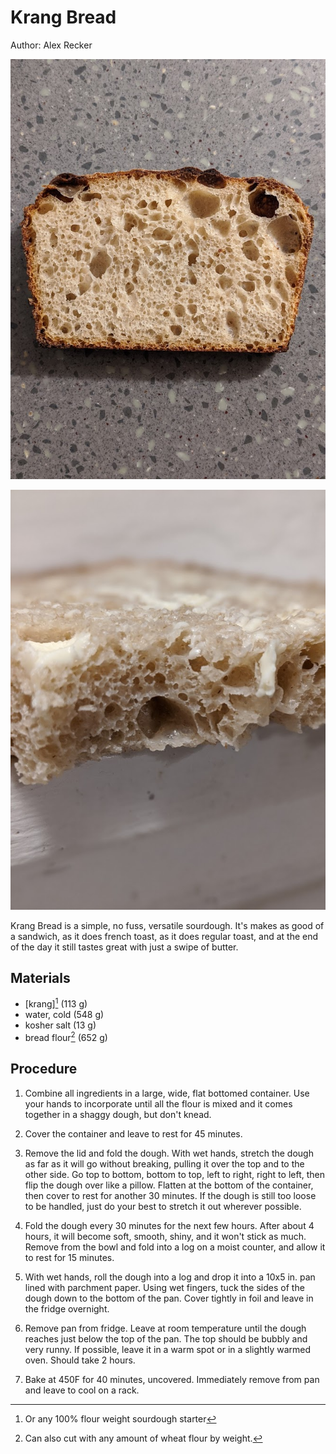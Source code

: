 # Krang Bread

Author: Alex Recker

![](images/krang-bread.jpg)

![](images/krang-bread-crumb.jpg)

Krang Bread is a simple, no fuss, versatile sourdough.  It's makes as
good of a sandwich, as it does french toast, as it does regular toast,
and at the end of the day it still tastes great with just a swipe of
butter.

## Materials

- [krang][^1] (113 g)
- water, cold (548 g)
- kosher salt (13 g)
- bread flour[^2] (652 g)

[^1]: Or any 100% flour weight sourdough starter
[^2]: Can also cut with any amount of wheat flour by weight.

## Procedure

1. Combine all ingredients in a large, wide, flat bottomed container.
   Use your hands to incorporate until all the flour is mixed and it
   comes together in a shaggy dough, but don't knead.

2. Cover the container and leave to rest for 45 minutes.

3. Remove the lid and fold the dough.  With wet hands, stretch the
   dough as far as it will go without breaking, pulling it over the
   top and to the other side.  Go top to bottom, bottom to top, left
   to right, right to left, then flip the dough over like a pillow.
   Flatten at the bottom of the container, then cover to rest for
   another 30 minutes. If the dough is still too loose to be handled,
   just do your best to stretch it out wherever possible.

4. Fold the dough every 30 minutes for the next few hours.  After
   about 4 hours, it will become soft, smooth, shiny, and it won't
   stick as much.  Remove from the bowl and fold into a log on a moist
   counter, and allow it to rest for 15 minutes.

6. With wet hands, roll the dough into a log and drop it into a 10x5
   in. pan lined with parchment paper.  Using wet fingers, tuck the
   sides of the dough down to the bottom of the pan.  Cover tightly in
   foil and leave in the fridge overnight.

7. Remove pan from fridge.  Leave at room temperature until the dough
   reaches just below the top of the pan.  The top should be bubbly
   and very runny.  If possible, leave it in a warm spot or in a
   slightly warmed oven.  Should take 2 hours.

8. Bake at 450F for 40 minutes, uncovered.  Immediately remove from
   pan and leave to cool on a rack.

[krang]: krang.md
